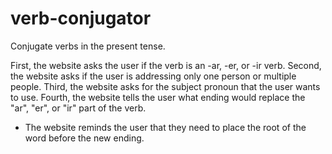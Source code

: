 # verb-conjugator

Conjugate verbs in the present tense.

First, the website asks the user if the verb is an -ar, -er, or -ir verb.
Second, the website asks if the user is addressing only one person or multiple people.
Third, the website asks for the subject pronoun that the user wants to use.
Fourth, the website tells the user what ending would replace the "ar", "er", or "ir" part of the verb.
- The website reminds the user that they need to place the root of the word before the new ending.

